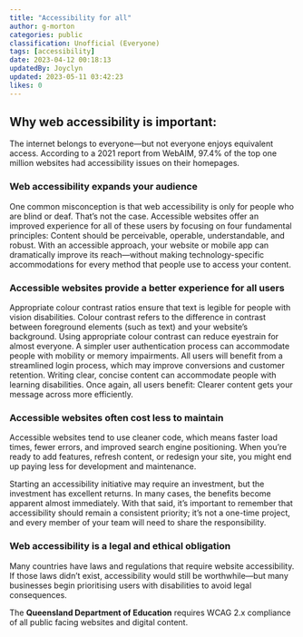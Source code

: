 ```yaml
---
title: "Accessibility for all"
author: g-morton
categories: public
classification: Unofficial (Everyone)
tags: [accessibility]
date: 2023-04-12 00:18:13
updatedBy: Joyclyn
updated: 2023-05-11 03:42:23
likes: 0
---
```


## Why web accessibility is important:

The internet belongs to everyone—but not everyone enjoys equivalent access. According to a 2021 report from WebAIM, 97.4% of the top one million websites had accessibility issues on their homepages.

### Web accessibility expands your audience

One common misconception is that web accessibility is only for people who are blind or deaf. That’s not the case.
Accessible websites offer an improved experience for all of these users by focusing on four fundamental principles: Content should be perceivable, operable, understandable, and robust. With an accessible approach, your website or mobile app can dramatically improve its reach—without making technology-specific accommodations for every method that people use to access your content.

### Accessible websites provide a better experience for all users

Appropriate colour contrast ratios ensure that text is legible for people with vision disabilities. Colour contrast refers to the difference in contrast between foreground elements (such as text) and your website’s background. Using appropriate colour contrast can reduce eyestrain for almost everyone.
A simpler user authentication process can accommodate people with mobility or memory impairments. All users will benefit from a streamlined login process, which may improve conversions and customer retention.
Writing clear, concise content can accommodate people with learning disabilities. Once again, all users benefit: Clearer content gets your message across more efficiently.

### Accessible websites often cost less to maintain

Accessible websites tend to use cleaner code, which means faster load times, fewer errors, and improved search engine positioning. When you’re ready to add features, refresh content, or redesign your site, you might end up paying less for development and maintenance.

Starting an accessibility initiative may require an investment, but the investment has excellent returns. In many cases, the benefits become apparent almost immediately. With that said, it’s important to remember that accessibility should remain a consistent priority; it’s not a one-time project, and every member of your team will need to share the responsibility.

### Web accessibility is a legal and ethical obligation

Many countries have laws and regulations that require website accessibility. If those laws didn’t exist, accessibility would still be worthwhile—but many businesses begin prioritising users with disabilities to avoid legal consequences.

The **Queensland Department of Education** requires WCAG 2.x compliance of all public facing websites and digital content.